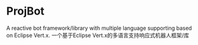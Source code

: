 # ProjBot
A reactive bot framework/library with multiple language supporting based on Eclipse Vert.x. 一个基于Eclipse Vert.x的多语言支持响应式机器人框架/库
